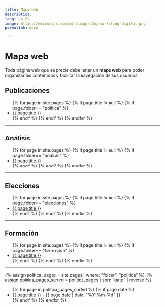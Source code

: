 ```yaml
---
title: Mapa web
description: 
lang: es_ES
image: https://emirodgar.com/cdn/images/og/marketing-digital.png
permalink: mapa

---
```


# Mapa web

Toda página web que se precie debe tener un **mapa web** para poder organizar los contenidos y facilitar la navegación de sus usuarios.

## Publicaciones 

<ul>
{% for page in site.pages %}
{% if page.title != null  %}
	{% if page.folder== "politica" %}
	  <li><a href="{{ page.url }}">{{ page.title }}</a></li>
	{% endif %}
{% endif %}
{% endfor %}
</ul>

---

## Análisis

<ul>
{% for page in site.pages %}
{% if page.title != null  %}
	{% if page.folder== "analisis" %}
	  <li><a href="{{ page.url }}">{{ page.title }}</a></li>
	{% endif %}
{% endif %}
{% endfor %}
</ul>

---

## Elecciones

<ul>
{% for page in site.pages %}
{% if page.title != null  %}
	{% if page.folder== "elecciones" %}
	  <li><a href="{{ page.url }}">{{ page.title }}</a></li>
	{% endif %}
{% endif %}
{% endfor %}
</ul>

---

## Formación

<ul>
{% for page in site.pages %}
{% if page.title != null  %}
	{% if page.folder== "formacion" %}
	  <li><a href="{{ page.url }}">{{ page.title }}</a></li>
	{% endif %}
{% endif %}
{% endfor %}
</ul>

---

{% assign politica_pages = site.pages | where: "folder", "politica" %}
{% assign politica_pages_sorted = politica_pages | sort: "date" | reverse %}

<ul>
  {% for page in politica_pages_sorted %}
    {% if page.date %}
      <li>
        <a href="{{ page.url }}">{{ page.title }}</a> - {{ page.date | date: "%Y-%m-%d" }}
      </li>
    {% endif %}
  {% endfor %}
</ul>





